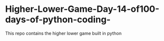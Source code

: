 # Higher-Lower-Game-Day-14-of100-days-of-python-coding-
This repo contains the higher lower game built in python
